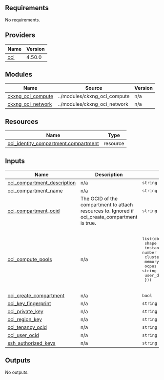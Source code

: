<!-- BEGIN_TF_DOCS -->
## Requirements

No requirements.

## Providers

| Name | Version |
|------|---------|
| <a name="provider_oci"></a> [oci](#provider\_oci) | 4.50.0 |

## Modules

| Name | Source | Version |
|------|--------|---------|
| <a name="module_ckxng_oci_compute"></a> [ckxng\_oci\_compute](#module\_ckxng\_oci\_compute) | ../modules/ckxng_oci_compute | n/a |
| <a name="module_ckxng_oci_network"></a> [ckxng\_oci\_network](#module\_ckxng\_oci\_network) | ../modules/ckxng_oci_network | n/a |

## Resources

| Name | Type |
|------|------|
| [oci_identity_compartment.compartment](https://registry.terraform.io/providers/hashicorp/oci/latest/docs/resources/identity_compartment) | resource |

## Inputs

| Name | Description | Type | Default | Required |
|------|-------------|------|---------|:--------:|
| <a name="input_oci_compartment_description"></a> [oci\_compartment\_description](#input\_oci\_compartment\_description) | n/a | `string` | `"default description"` | no |
| <a name="input_oci_compartment_name"></a> [oci\_compartment\_name](#input\_oci\_compartment\_name) | n/a | `string` | `"tfdeploy"` | no |
| <a name="input_oci_compartment_ocid"></a> [oci\_compartment\_ocid](#input\_oci\_compartment\_ocid) | The OCID of the compartment to attach resources to.  Ignored if oci\_create\_compartment is true. | `string` | `""` | no |
| <a name="input_oci_compute_pools"></a> [oci\_compute\_pools](#input\_oci\_compute\_pools) | n/a | <pre>list(object({<br>    shape          = string<br>    instance_count = number<br>    cluster_name   = string<br>    memory_in_gbs  = string<br>    ocpus          = string<br>    user_data      = string<br>  }))</pre> | <pre>[<br>  {<br>    "cluster_name": "cluster-a1",<br>    "instance_count": 3,<br>    "memory_in_gbs": 6,<br>    "ocpus": 1,<br>    "shape": "VM.Standard.A1.Flex",<br>    "user_data": null<br>  }<br>]</pre> | no |
| <a name="input_oci_create_compartment"></a> [oci\_create\_compartment](#input\_oci\_create\_compartment) | n/a | `bool` | `true` | no |
| <a name="input_oci_key_fingerprint"></a> [oci\_key\_fingerprint](#input\_oci\_key\_fingerprint) | n/a | `string` | n/a | yes |
| <a name="input_oci_private_key"></a> [oci\_private\_key](#input\_oci\_private\_key) | n/a | `string` | n/a | yes |
| <a name="input_oci_region_key"></a> [oci\_region\_key](#input\_oci\_region\_key) | n/a | `string` | `"phx"` | no |
| <a name="input_oci_tenancy_ocid"></a> [oci\_tenancy\_ocid](#input\_oci\_tenancy\_ocid) | n/a | `string` | n/a | yes |
| <a name="input_oci_user_ocid"></a> [oci\_user\_ocid](#input\_oci\_user\_ocid) | n/a | `string` | n/a | yes |
| <a name="input_ssh_authorized_keys"></a> [ssh\_authorized\_keys](#input\_ssh\_authorized\_keys) | n/a | `string` | n/a | yes |

## Outputs

No outputs.
<!-- END_TF_DOCS -->